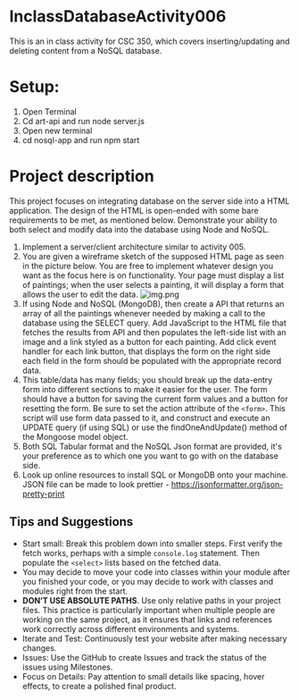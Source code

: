 # InclassDatabaseActivity006
This is an in class activity for CSC 350, which covers inserting/updating and deleting content from a NoSQL database.

# Setup:
1. Open Terminal
2. Cd art-api and run node server.js
3. Open new terminal
4. cd nosql-app and run npm start


# Project description
This project focuses on integrating database on the server side into a HTML application. The design of the HTML is open-ended with some bare requirements to be met, as mentioned below. Demonstrate your ability to both select and modify data into the database using Node and NoSQL. 

1. Implement a server/client architecture similar to activity 005.
2. You are given a wireframe sketch of the supposed HTML page as seen in the picture below. You are free to implement whatever design you want as the focus here is on functionality. Your page must display a list of
   paintings; when the user selects a painting, it will display a form that allows the
   user to edit the data.
![img.png](img.png)
2. If using Node and NoSQL (MongoDB), then create a API that returns an array of all the paintings whenever needed by making a call to the database using the SELECT query.
   Add JavaScript to the HTML file that fetches the results from API and then populates the
   left-side list with an image and a link styled as a button for each painting.
   Add click event handler for each link button, that displays the form on the
   right side each field in the form should be populated with the appropriate
   record data.
3. This table/data has many fields; you should break up the data-entry form into different
   sections to make it easier for the user. The form should have a button
   for saving the current form values and a button for resetting the form. Be sure
   to set the action attribute of the `<form>`. This script will use form data passed to it, and construct
   and execute an UPDATE query (if using SQL) or use the findOneAndUpdate()
   method of the Mongoose model object.
4. Both SQL Tabular format and the NoSQL Json format are provided, it's your preference as to which one you want to go with on the database side.
5. Look up online resources to install SQL or MongoDB onto your machine. JSON file can be made to look prettier - https://jsonformatter.org/json-pretty-print

## Tips and Suggestions
* Start small: Break this problem down into smaller steps. First verify the fetch works,
  perhaps with a simple `console.log` statement. Then populate the `<select>`
  lists based on the fetched data.
* You may decide to move your code into classes within your module after you
  finished your code, or you may decide to work with classes and modules right
  from the start.
* **DON’T USE ABSOLUTE PATHS**. Use only relative paths in your project files. This practice is particularly important when multiple people are working on the same project, as it ensures that links and references work correctly across different environments and systems.
* Iterate and Test: Continuously test your website after making necessary changes.
* Issues: Use the GitHub to create Issues and track the status of the issues using Milestones.
* Focus on Details: Pay attention to small details like spacing, hover effects, to create a polished final product.


